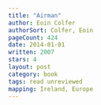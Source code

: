 ```yaml
---
title: "Airman"
author: Eoin Colfer
authorSort: Colfer, Eoin
pageCount: 424
date: 2014-01-01
written: 2007
stars: 4
layout: post
category: book
tags: read unreviewed
mapping: Ireland, Europe
---
```

